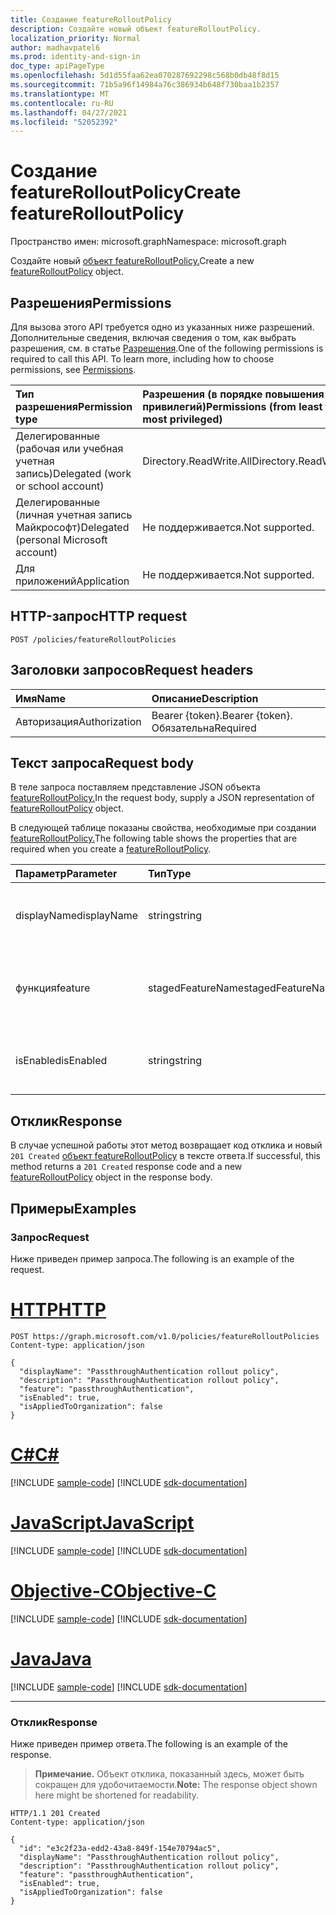 ```yaml
---
title: Создание featureRolloutPolicy
description: Создайте новый объект featureRolloutPolicy.
localization_priority: Normal
author: madhavpatel6
ms.prod: identity-and-sign-in
doc_type: apiPageType
ms.openlocfilehash: 5d1d55faa62ea070287692298c568b0db48f8d15
ms.sourcegitcommit: 71b5a96f14984a76c386934b648f730baa1b2357
ms.translationtype: MT
ms.contentlocale: ru-RU
ms.lasthandoff: 04/27/2021
ms.locfileid: "52052392"
---
```

# <a name="create-featurerolloutpolicy"></a><span data-ttu-id="74cbc-103">Создание featureRolloutPolicy</span><span class="sxs-lookup"><span data-stu-id="74cbc-103">Create featureRolloutPolicy</span></span>

<span data-ttu-id="74cbc-104">Пространство имен: microsoft.graph</span><span class="sxs-lookup"><span data-stu-id="74cbc-104">Namespace: microsoft.graph</span></span>

<span data-ttu-id="74cbc-105">Создайте новый [объект featureRolloutPolicy.](../resources/featurerolloutpolicy.md)</span><span class="sxs-lookup"><span data-stu-id="74cbc-105">Create a new [featureRolloutPolicy](../resources/featurerolloutpolicy.md) object.</span></span>

## <a name="permissions"></a><span data-ttu-id="74cbc-106">Разрешения</span><span class="sxs-lookup"><span data-stu-id="74cbc-106">Permissions</span></span>

<span data-ttu-id="74cbc-p101">Для вызова этого API требуется одно из указанных ниже разрешений. Дополнительные сведения, включая сведения о том, как выбрать разрешения, см. в статье [Разрешения](/graph/permissions-reference).</span><span class="sxs-lookup"><span data-stu-id="74cbc-p101">One of the following permissions is required to call this API. To learn more, including how to choose permissions, see [Permissions](/graph/permissions-reference).</span></span>

| <span data-ttu-id="74cbc-109">Тип разрешения</span><span class="sxs-lookup"><span data-stu-id="74cbc-109">Permission type</span></span>                        | <span data-ttu-id="74cbc-110">Разрешения (в порядке повышения привилегий)</span><span class="sxs-lookup"><span data-stu-id="74cbc-110">Permissions (from least to most privileged)</span></span> |
|:---------------------------------------|:--------------------------------------------|
| <span data-ttu-id="74cbc-111">Делегированные (рабочая или учебная учетная запись)</span><span class="sxs-lookup"><span data-stu-id="74cbc-111">Delegated (work or school account)</span></span>     | <span data-ttu-id="74cbc-112">Directory.ReadWrite.All</span><span class="sxs-lookup"><span data-stu-id="74cbc-112">Directory.ReadWrite.All</span></span> |
| <span data-ttu-id="74cbc-113">Делегированные (личная учетная запись Майкрософт)</span><span class="sxs-lookup"><span data-stu-id="74cbc-113">Delegated (personal Microsoft account)</span></span> | <span data-ttu-id="74cbc-114">Не поддерживается.</span><span class="sxs-lookup"><span data-stu-id="74cbc-114">Not supported.</span></span> |
| <span data-ttu-id="74cbc-115">Для приложений</span><span class="sxs-lookup"><span data-stu-id="74cbc-115">Application</span></span>                            | <span data-ttu-id="74cbc-116">Не поддерживается.</span><span class="sxs-lookup"><span data-stu-id="74cbc-116">Not supported.</span></span> |

## <a name="http-request"></a><span data-ttu-id="74cbc-117">HTTP-запрос</span><span class="sxs-lookup"><span data-stu-id="74cbc-117">HTTP request</span></span>

<!-- { "blockType": "ignored" } -->

```http
POST /policies/featureRolloutPolicies
```

## <a name="request-headers"></a><span data-ttu-id="74cbc-118">Заголовки запросов</span><span class="sxs-lookup"><span data-stu-id="74cbc-118">Request headers</span></span>

| <span data-ttu-id="74cbc-119">Имя</span><span class="sxs-lookup"><span data-stu-id="74cbc-119">Name</span></span>          | <span data-ttu-id="74cbc-120">Описание</span><span class="sxs-lookup"><span data-stu-id="74cbc-120">Description</span></span>   |
|:--------------|:--------------|
| <span data-ttu-id="74cbc-121">Авторизация</span><span class="sxs-lookup"><span data-stu-id="74cbc-121">Authorization</span></span> | <span data-ttu-id="74cbc-122">Bearer {token}.</span><span class="sxs-lookup"><span data-stu-id="74cbc-122">Bearer {token}.</span></span> <span data-ttu-id="74cbc-123">Обязательна</span><span class="sxs-lookup"><span data-stu-id="74cbc-123">Required</span></span> |

## <a name="request-body"></a><span data-ttu-id="74cbc-124">Текст запроса</span><span class="sxs-lookup"><span data-stu-id="74cbc-124">Request body</span></span>

<span data-ttu-id="74cbc-125">В теле запроса поставляем представление JSON объекта [featureRolloutPolicy.](../resources/featurerolloutpolicy.md)</span><span class="sxs-lookup"><span data-stu-id="74cbc-125">In the request body, supply a JSON representation of [featureRolloutPolicy](../resources/featurerolloutpolicy.md) object.</span></span>

<span data-ttu-id="74cbc-126">В следующей таблице показаны свойства, необходимые при создании [featureRolloutPolicy.](../resources/featurerolloutpolicy.md)</span><span class="sxs-lookup"><span data-stu-id="74cbc-126">The following table shows the properties that are required when you create a [featureRolloutPolicy](../resources/featurerolloutpolicy.md).</span></span>

| <span data-ttu-id="74cbc-127">Параметр</span><span class="sxs-lookup"><span data-stu-id="74cbc-127">Parameter</span></span> | <span data-ttu-id="74cbc-128">Тип</span><span class="sxs-lookup"><span data-stu-id="74cbc-128">Type</span></span> | <span data-ttu-id="74cbc-129">Описание</span><span class="sxs-lookup"><span data-stu-id="74cbc-129">Description</span></span>|
|:---------------|:--------|:----------|
|<span data-ttu-id="74cbc-130">displayName</span><span class="sxs-lookup"><span data-stu-id="74cbc-130">displayName</span></span> |<span data-ttu-id="74cbc-131">string</span><span class="sxs-lookup"><span data-stu-id="74cbc-131">string</span></span> |<span data-ttu-id="74cbc-132">Имя отображения для этой политики выкатки функций.</span><span class="sxs-lookup"><span data-stu-id="74cbc-132">The display name for this feature rollout policy.</span></span>|
|<span data-ttu-id="74cbc-133">функция</span><span class="sxs-lookup"><span data-stu-id="74cbc-133">feature</span></span> |<span data-ttu-id="74cbc-134">stagedFeatureName</span><span class="sxs-lookup"><span data-stu-id="74cbc-134">stagedFeatureName</span></span> |<span data-ttu-id="74cbc-135">Функция, которая будет выкатываться с помощью этой политики.</span><span class="sxs-lookup"><span data-stu-id="74cbc-135">The feature that would be rolled out using this policy.</span></span>|
|<span data-ttu-id="74cbc-136">isEnabled</span><span class="sxs-lookup"><span data-stu-id="74cbc-136">isEnabled</span></span> |<span data-ttu-id="74cbc-137">string</span><span class="sxs-lookup"><span data-stu-id="74cbc-137">string</span></span> |<span data-ttu-id="74cbc-138">Указывает, включена ли выкатка функций.</span><span class="sxs-lookup"><span data-stu-id="74cbc-138">Indicates whether the feature rollout is enabled.</span></span>|

## <a name="response"></a><span data-ttu-id="74cbc-139">Отклик</span><span class="sxs-lookup"><span data-stu-id="74cbc-139">Response</span></span>

<span data-ttu-id="74cbc-140">В случае успешной работы этот метод возвращает код отклика и новый `201 Created` [объект featureRolloutPolicy](../resources/featurerolloutpolicy.md) в тексте ответа.</span><span class="sxs-lookup"><span data-stu-id="74cbc-140">If successful, this method returns a `201 Created` response code and a new [featureRolloutPolicy](../resources/featurerolloutpolicy.md) object in the response body.</span></span>

## <a name="examples"></a><span data-ttu-id="74cbc-141">Примеры</span><span class="sxs-lookup"><span data-stu-id="74cbc-141">Examples</span></span>

### <a name="request"></a><span data-ttu-id="74cbc-142">Запрос</span><span class="sxs-lookup"><span data-stu-id="74cbc-142">Request</span></span>

<span data-ttu-id="74cbc-143">Ниже приведен пример запроса.</span><span class="sxs-lookup"><span data-stu-id="74cbc-143">The following is an example of the request.</span></span>


# <a name="http"></a>[<span data-ttu-id="74cbc-144">HTTP</span><span class="sxs-lookup"><span data-stu-id="74cbc-144">HTTP</span></span>](#tab/http)
<!-- {
  "blockType": "request",
  "name": "create_featurerolloutpolicy_from_directory"
}-->

```http
POST https://graph.microsoft.com/v1.0/policies/featureRolloutPolicies
Content-type: application/json

{
  "displayName": "PassthroughAuthentication rollout policy",
  "description": "PassthroughAuthentication rollout policy",
  "feature": "passthroughAuthentication",
  "isEnabled": true,
  "isAppliedToOrganization": false
}
```
# <a name="c"></a>[<span data-ttu-id="74cbc-145">C#</span><span class="sxs-lookup"><span data-stu-id="74cbc-145">C#</span></span>](#tab/csharp)
[!INCLUDE [sample-code](../includes/snippets/csharp/create-featurerolloutpolicy-from-directory-csharp-snippets.md)]
[!INCLUDE [sdk-documentation](../includes/snippets/snippets-sdk-documentation-link.md)]

# <a name="javascript"></a>[<span data-ttu-id="74cbc-146">JavaScript</span><span class="sxs-lookup"><span data-stu-id="74cbc-146">JavaScript</span></span>](#tab/javascript)
[!INCLUDE [sample-code](../includes/snippets/javascript/create-featurerolloutpolicy-from-directory-javascript-snippets.md)]
[!INCLUDE [sdk-documentation](../includes/snippets/snippets-sdk-documentation-link.md)]

# <a name="objective-c"></a>[<span data-ttu-id="74cbc-147">Objective-C</span><span class="sxs-lookup"><span data-stu-id="74cbc-147">Objective-C</span></span>](#tab/objc)
[!INCLUDE [sample-code](../includes/snippets/objc/create-featurerolloutpolicy-from-directory-objc-snippets.md)]
[!INCLUDE [sdk-documentation](../includes/snippets/snippets-sdk-documentation-link.md)]

# <a name="java"></a>[<span data-ttu-id="74cbc-148">Java</span><span class="sxs-lookup"><span data-stu-id="74cbc-148">Java</span></span>](#tab/java)
[!INCLUDE [sample-code](../includes/snippets/java/create-featurerolloutpolicy-from-directory-java-snippets.md)]
[!INCLUDE [sdk-documentation](../includes/snippets/snippets-sdk-documentation-link.md)]

---


### <a name="response"></a><span data-ttu-id="74cbc-149">Отклик</span><span class="sxs-lookup"><span data-stu-id="74cbc-149">Response</span></span>

<span data-ttu-id="74cbc-150">Ниже приведен пример ответа.</span><span class="sxs-lookup"><span data-stu-id="74cbc-150">The following is an example of the response.</span></span>

> <span data-ttu-id="74cbc-151">**Примечание.** Объект отклика, показанный здесь, может быть сокращен для удобочитаемости.</span><span class="sxs-lookup"><span data-stu-id="74cbc-151">**Note:** The response object shown here might be shortened for readability.</span></span>

<!-- {
  "blockType": "response",
  "truncated": true,
  "@odata.type": "microsoft.graph.featureRolloutPolicy"
} -->

```http
HTTP/1.1 201 Created
Content-type: application/json

{
  "id": "e3c2f23a-edd2-43a8-849f-154e70794ac5",
  "displayName": "PassthroughAuthentication rollout policy",
  "description": "PassthroughAuthentication rollout policy",
  "feature": "passthroughAuthentication",
  "isEnabled": true,
  "isAppliedToOrganization": false
}
```

<!-- uuid: 16cd6b66-4b1a-43a1-adaf-3a886856ed98
2019-02-04 14:57:30 UTC -->
<!-- {
  "type": "#page.annotation",
  "description": "Create featureRolloutPolicy",
  "keywords": "",
  "section": "documentation",
  "tocPath": ""
}-->


